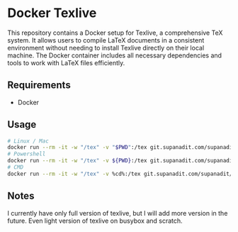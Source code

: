 # Docker Texlive

This repository contains a Docker setup for Texlive, a comprehensive TeX system. It allows users to compile LaTeX documents in a consistent environment without needing to install Texlive directly on their local machine. The Docker container includes all necessary dependencies and tools to work with LaTeX files efficiently.

## Requirements

- Docker

## Usage

```bash
# Linux / Mac
docker run --rm -it -w "/tex" -v "$PWD":/tex git.supanadit.com/supanadit/docker-texlive:1.0.0-ubuntu-full.1
# Powershell
docker run --rm -it -w "/tex" -v ${PWD}:/tex git.supanadit.com/supanadit/docker-texlive:1.0.0-ubuntu-full.1
# CMD
docker run --rm -it -w "/tex" -v %cd%:/tex git.supanadit.com/supanadit/docker-texlive:1.0.0-ubuntu-full.1
```

## Notes

I currently have only full version of texlive, but I will add more version in the future. Even light version of texlive on busybox and scratch.
